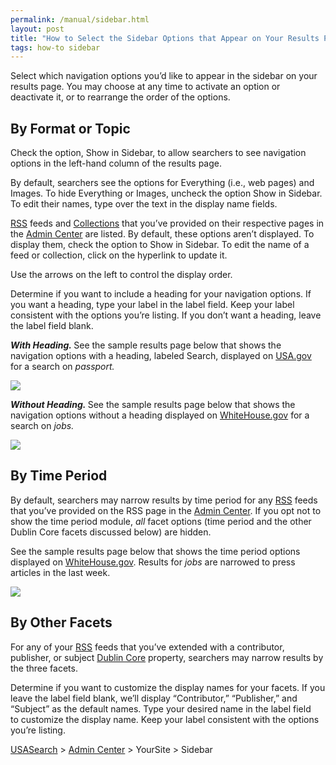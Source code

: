 ```yaml
---
permalink: /manual/sidebar.html
layout: post
title: "How to Select the Sidebar Options that Appear on Your Results Page"
tags: how-to sidebar
---
```

<p>Select which navigation options you’d like to appear in the sidebar on your results page. You may choose at any time to activate an option or deactivate it, or to rearrange the order of the options.</p>
<h2>By Format or Topic</h2>
<p>Check the option, Show in Sidebar, to allow searchers to see navigation options in the left-hand column of the results page.</p>
<p>By default, searchers see the options for Everything (i.e., web pages) and Images. To hide Everything or Images, uncheck the option Show in Sidebar. To edit their names, type over the text in the display name fields.</p>
<p><a href="/blog/how-to-add-your-rss-feeds-to-our-index.html">RSS</a> feeds and <a href="/blog/how-to-create-collections-within-our-index.html">Collections</a> that you’ve provided on their respective pages in the <a href="http://search.usa.gov/affiliates/home">Admin Center</a> are listed. By default, these options aren&#8217;t displayed. To display them, check the option to Show in Sidebar. To edit the name of a feed or collection, click on the hyperlink to update it.</p>
<p>Use the arrows on the left to control the display order.</p>
<p>Determine if you want to include a heading for your navigation options. If you want a heading, type your label in the label field. Keep your label consistent with the options you’re listing. If you don&#8217;t want a heading, leave the label field blank.</p>
<p><em><strong>With Heading. </strong></em>See the sample results page below that shows the navigation options with a heading, labeled Search, displayed on <a href="http://www.usa.gov">USA.gov</a> for a search on <em>passport.</em></p>
<p><em><img class="img-polaroid" src="http://f22818b4dfc10241d8a3-f1564c64756a8cfee25b6b19953b1d23.r31.cf2.rackcdn.com/tumblr_m1poxc8r0y1qid15q.png"/></em></p>
<p><em><strong>Without Heading. </strong></em>See the sample results page below that shows the navigation options without a heading displayed on <a href="http://www.whitehouse.gov/">WhiteHouse.gov</a> for a search on <em>jobs.</em></p>
<p><em><img class="img-polaroid" src="http://f22818b4dfc10241d8a3-f1564c64756a8cfee25b6b19953b1d23.r31.cf2.rackcdn.com/tumblr_m1pp3zFY2d1qid15q.png"/></em></p>
<h2>By Time Period</h2>
<p>By default, searchers may narrow results by time period for any <a href="/blog/how-to-add-your-rss-feeds-to-our-index.html">RSS</a> feeds that you’ve provided on the RSS page in the <a href="http://search.usa.gov/affiliates/home">Admin Center</a>. If you opt not to show the time period module, <em>all</em> facet options (time period and the other Dublin Core facets discussed below) are hidden.</p>
<p>See the sample results page below that shows the time period options displayed on <a href="http://www.whitehouse.gov/">WhiteHouse.gov</a>. Results for <em>jobs</em> are narrowed to press articles in the last week.</p>
<p><img class="img-polaroid" src="http://f22818b4dfc10241d8a3-f1564c64756a8cfee25b6b19953b1d23.r31.cf2.rackcdn.com/tumblr_m1ppt9oMt31qid15q.png"/></p>
<h2>By Other Facets</h2>
<p>For any of your <a href="/blog/how-to-add-your-rss-feeds-to-our-index.html">RSS</a> feeds that you&#8217;ve extended with a contributor, publisher, or subject <a href="http://dublincore.org/documents/dcmi-terms/">Dublin Core</a> property, searchers may narrow results by the three facets.</p>
<p>Determine if you want to customize the display names for your facets. If you leave the label field blank, we&#8217;ll display &#8220;Contributor,&#8221; &#8220;Publisher,&#8221; and &#8220;Subject&#8221; as the default names. Type your desired name in the label field to customize the display name. Keep your label consistent with the options you’re listing.</p>
<p><a href="http://usasearch.howto.gov/">USASearch</a> &gt; <a href="http://search.usa.gov/affiliates/home">Admin Center</a> &gt; YourSite &gt; Sidebar</p>
